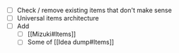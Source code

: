 - [ ] Check / remove existing items that don't make sense
- [ ] Universal items architecture
- [ ] Add
	- [ ]  [[Mizuki#Items]] 
	- [ ] Some of [[Idea dump#Items]]
